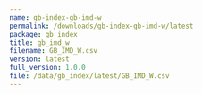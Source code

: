 ```yaml
---
name: gb-index-gb-imd-w
permalink: /downloads/gb-index-gb-imd-w/latest
package: gb_index
title: gb_imd_w
filename: GB_IMD_W.csv
version: latest
full_version: 1.0.0
file: /data/gb_index/latest/GB_IMD_W.csv
---
```

